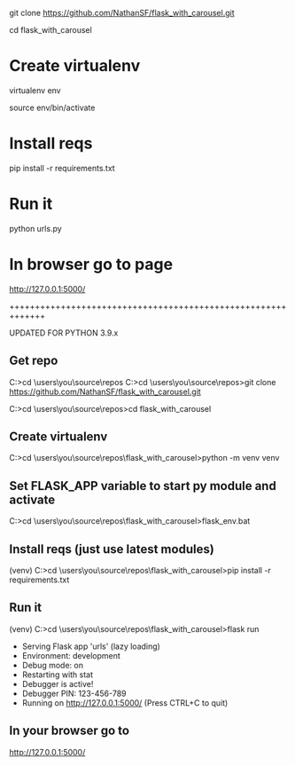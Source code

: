 git clone https://github.com/NathanSF/flask_with_carousel.git

cd flask_with_carousel

# Create virtualenv
virtualenv env

source env/bin/activate

# Install reqs
pip install -r requirements.txt

# Run it
python urls.py 

# In browser go to page
http://127.0.0.1:5000/


+++++++++++++++++++++++++++++++++++++++++++++++++++++++++++++

UPDATED FOR PYTHON 3.9.x

## Get repo
C:\>cd \users\you\source\repos
C:\>cd \users\you\source\repos>git clone https://github.com/NathanSF/flask_with_carousel.git

C:\>cd \users\you\source\repos>cd flask_with_carousel

## Create virtualenv
C:\>cd \users\you\source\repos\flask_with_carousel>python -m venv venv

## Set FLASK_APP variable to start py module and activate
C:\>cd \users\you\source\repos\flask_with_carousel>flask_env.bat

## Install reqs (just use latest modules)
(venv) C:\>cd \users\you\source\repos\flask_with_carousel>pip install -r requirements.txt

## Run it
(venv) C:\>cd \users\you\source\repos\flask_with_carousel>flask run
 * Serving Flask app 'urls' (lazy loading)
 * Environment: development
 * Debug mode: on
 * Restarting with stat
 * Debugger is active!
 * Debugger PIN: 123-456-789
 * Running on http://127.0.0.1:5000/ (Press CTRL+C to quit)

## In your browser go to
http://127.0.0.1:5000/
